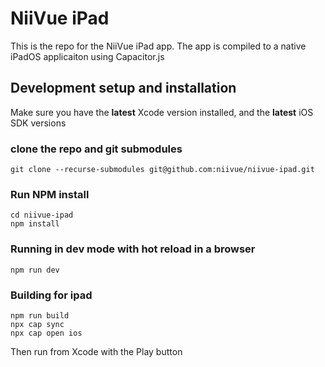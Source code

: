 # NiiVue iPad

This is the repo for the NiiVue iPad app. The app is compiled to a native iPadOS applicaiton using Capacitor.js

## Development setup and installation

Make sure you have the **latest** Xcode version installed, and the **latest** iOS SDK versions

### clone the repo and git submodules

```
git clone --recurse-submodules git@github.com:niivue/niivue-ipad.git
```

### Run NPM install

```
cd niivue-ipad
npm install
```

### Running in dev mode with hot reload in a browser

```
npm run dev
```

### Building for ipad

```
npm run build
npx cap sync 
npx cap open ios
```

Then run from Xcode with the Play button